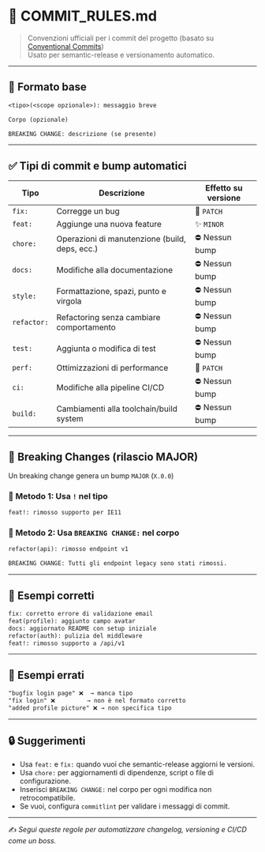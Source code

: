 # 📘 COMMIT_RULES.md

> Convenzioni ufficiali per i commit del progetto (basato su [Conventional Commits](https://www.conventionalcommits.org))  
> Usato per semantic-release e versionamento automatico.

---

## 📐 Formato base

```txt
<tipo>(<scope opzionale>): messaggio breve

Corpo (opzionale)

BREAKING CHANGE: descrizione (se presente)
```

---

## ✅ Tipi di commit e bump automatici

| Tipo         | Descrizione | Effetto su versione |
|--------------|-------------|----------------------|
| `fix:`       | Corregge un bug | 🔧 `PATCH` |
| `feat:`      | Aggiunge una nuova feature | ✨ `MINOR` |
| `chore:`     | Operazioni di manutenzione (build, deps, ecc.) | ⛔ Nessun bump |
| `docs:`      | Modifiche alla documentazione | ⛔ Nessun bump |
| `style:`     | Formattazione, spazi, punto e virgola | ⛔ Nessun bump |
| `refactor:`  | Refactoring senza cambiare comportamento | ⛔ Nessun bump |
| `test:`      | Aggiunta o modifica di test | ⛔ Nessun bump |
| `perf:`      | Ottimizzazioni di performance | 🔧 `PATCH` |
| `ci:`        | Modifiche alla pipeline CI/CD | ⛔ Nessun bump |
| `build:`     | Cambiamenti alla toolchain/build system | ⛔ Nessun bump |

---

## 🚨 Breaking Changes (rilascio MAJOR)

Un breaking change genera un bump `MAJOR` (`X.0.0`)

### 🔹 Metodo 1: Usa `!` nel tipo

```txt
feat!: rimosso supporto per IE11
```

### 🔹 Metodo 2: Usa `BREAKING CHANGE:` nel corpo

```txt
refactor(api): rimosso endpoint v1

BREAKING CHANGE: Tutti gli endpoint legacy sono stati rimossi.
```

---

## 🧪 Esempi corretti

```txt
fix: corretto errore di validazione email
feat(profile): aggiunto campo avatar
docs: aggiornato README con setup iniziale
refactor(auth): pulizia del middleware
feat!: rimosso supporto a /api/v1
```

---

## 🛑 Esempi errati

```txt
"bugfix login page" ❌  → manca tipo
"fix login" ❌         → non è nel formato corretto
"added profile picture" ❌ → non specifica tipo
```

---

## 🔒 Suggerimenti

- Usa `feat:` e `fix:` quando vuoi che semantic-release aggiorni le versioni.
- Usa `chore:` per aggiornamenti di dipendenze, script o file di configurazione.
- Inserisci `BREAKING CHANGE:` nel corpo per ogni modifica non retrocompatibile.
- Se vuoi, configura `commitlint` per validare i messaggi di commit.

---

✍️ *Segui queste regole per automatizzare changelog, versioning e CI/CD come un boss.*
